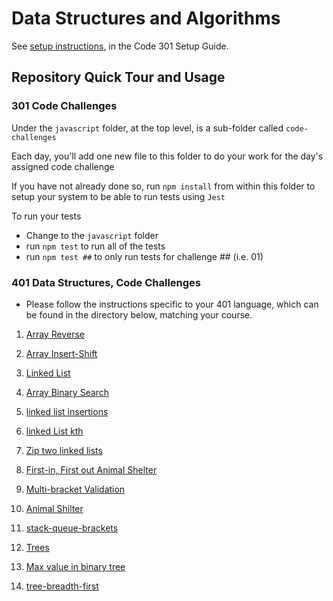 # Data Structures and Algorithms

See [setup instructions](https://codefellows.github.io/setup-guide/code-301/2-code-challenges), in the Code 301 Setup Guide.

## Repository Quick Tour and Usage

### 301 Code Challenges

Under the `javascript` folder, at the top level, is a sub-folder called `code-challenges`

Each day, you'll add one new file to this folder to do your work for the day's assigned code challenge

If you have not already done so, run `npm install` from within this folder to setup your system to be able to run tests using `Jest`

To run your tests

- Change to the `javascript` folder
- run `npm test` to run all of the tests
- run `npm test ##` to only run tests for challenge ## (i.e. 01)

### 401 Data Structures, Code Challenges

- Please follow the instructions specific to your 401 language, which can be found in the directory below, matching your course.
1. [Array Reverse](./javascript/ArrayReverse/README.md)
2. [Array Insert-Shift](./javascript/ArrayInsertShift/README.md)
3. [Linked List](./javascript/linked-list/README.md)
4. [Array Binary Search](./javascript/ArrayBinarySearch/README.md)
5. [linked list insertions](./javascript/LinkedListInsertions/README.md)
6. [linked List kth](./javascript/linked-list-kth/README.md)
7. [Zip two linked lists](./javascript/linked-list-zip/README.md)
8. [First-in, First out Animal Shelter](./javascript/FIFOAnimal/README.md)
9. [Multi-bracket Validation](./javascript/Multi-bracketValidation/README.md)
10. [Animal Shilter](./javascript/FIFOAnimal/README.md)

11. [stack-queue-brackets](./javascript/Multi-bracketValidation/README.md)
12. [Trees](./javascript/Trees/README.md)
13. [Max value in binary tree](./javascript/Trees/MaxValue/README.md)
14. [tree-breadth-first](./javascript/Trees/BreadthFirst/README.md)